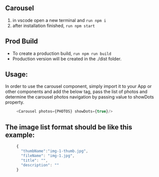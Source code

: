 ## Carousel
1. in vscode open a new terminal and ``` run npm i ```
2. after installation finished, ``` run npm start ```

## Prod Build
+ To create a production build, ``` run npm run build ```
+ Production version will be created in the ./dist folder.

## Usage:
In order to use the carousel component, simply import it to your App 
or other components and add the below tag, pass the list of photos and
determine the carousel photos navigation by passing value to showDots property.

``` js
     <Carousel photos={PHOTOS} showDots={true}/>
```   
## The image list format should be like this example:

``` js
     {
       "thumbName":"img-1-thumb.jpg",
       "fileName": "img-1.jpg",
       "title": "",
       "description": ""
     }
``` 
